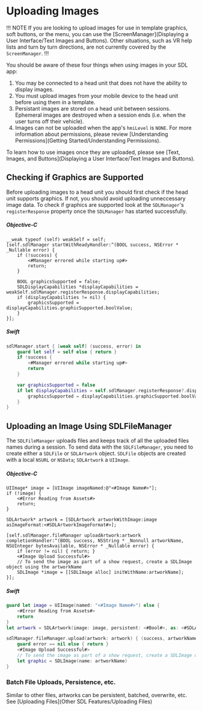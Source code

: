 # Uploading Images

!!! NOTE
If you are looking to upload images for use in template graphics, soft buttons, or the menu, you can use the [ScreenManager](Displaying a User Interface/Text Images and Buttons). Other situations, such as VR help lists and turn by turn directions, are not currently covered by the `ScreenManager`.
!!!

You should be aware of these four things when using images in your SDL app:

1. You may be connected to a head unit that does not have the ability to display images.
2. You must upload images from your mobile device to the head unit before using them in a template.
3. Persistant images are stored on a head unit between sessions. Ephemeral images are destroyed when a session ends (i.e. when the user turns off their vehicle).
4. Images can not be uploaded when the app's `hmiLevel` is `NONE`. For more information about permissions, please review [Understanding Permissions](Getting Started/Understanding Permissions).

To learn how to use images once they are uploaded, please see [Text, Images, and Buttons](Displaying a User Interface/Text Images and Buttons).

## Checking if Graphics are Supported
Before uploading images to a head unit you should first check if the head unit supports graphics. If not, you should avoid uploading unneccessary image data. To check if graphics are supported look at the `SDLManager`'s `registerResponse` property once the `SDLManager` has started successfully.

##### Objective-C
```objc
__weak typeof (self) weakSelf = self;
[self.sdlManager startWithReadyHandler:^(BOOL success, NSError * _Nullable error) {
    if (!success) {
        <#Manager errored while starting up#>
        return;
    }

    BOOL graphicsSupported = false;
    SDLDisplayCapabilities *displayCapabilities = weakSelf.sdlManager.registerResponse.displayCapabilities;
    if (displayCapabilities != nil) {
        graphicsSupported = displayCapabilities.graphicSupported.boolValue;
    }
}];
```

##### Swift
```swift
sdlManager.start { [weak self] (success, error) in
    guard let self = self else { return }
    if !success {
        <#Manager errored while starting up#>
        return
    }

    var graphicsSupported = false
    if let displayCapabilities = self.sdlManager.registerResponse?.displayCapabilities {
        graphicsSupported = displayCapabilities.graphicSupported.boolValue
    }
}
```

## Uploading an Image Using SDLFileManager
The `SDLFileManager` uploads files and keeps track of all the uploaded files names during a session. To send data with the `SDLFileManager`, you need to create either a `SDLFile` or `SDLArtwork` object. `SDLFile` objects are created with a local `NSURL` or `NSData`; `SDLArtwork` a `UIImage`.

##### Objective-C
```objc
UIImage* image = [UIImage imageNamed:@"<#Image Name#>"];
if (!image) {
    <#Error Reading from Assets#>
    return;    
}

SDLArtwork* artwork = [SDLArtwork artworkWithImage:image asImageFormat:<#SDLArtworkImageFormat#>];

[self.sdlManager.fileManager uploadArtwork:artwork completionHandler:^(BOOL success, NSString * _Nonnull artworkName, NSUInteger bytesAvailable, NSError * _Nullable error) {
    if (error != nil) { return; }
    <#Image Upload Successful#>
    // To send the image as part of a show request, create a SDLImage object using the artworkName
    SDLImage *image = [[SDLImage alloc] initWithName:artworkName];
}];
```

##### Swift
```swift
guard let image = UIImage(named: "<#Image Name#>") else {
	<#Error Reading from Assets#>
	return
}
let artwork = SDLArtwork(image: image, persistent: <#Bool#>, as: <#SDLArtworkImageFormat#>)

sdlManager.fileManager.upload(artwork: artwork) { (success, artworkName, bytesAvailable, error) in
    guard error == nil else { return }
    <#Image Upload Successful#>
    // To send the image as part of a show request, create a SDLImage object using the artworkName
    let graphic = SDLImage(name: artworkName)
}
```

### Batch File Uploads, Persistence, etc.
Similar to other files, artworks can be persistent, batched, overwrite, etc. See [Uploading Files](Other SDL Features/Uploading Files)
